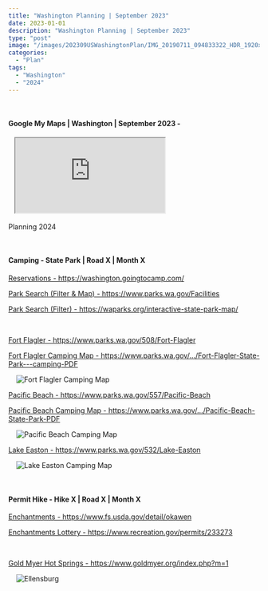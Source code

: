 ```yaml
---
title: "Washington Planning | September 2023"
date: 2023-01-01
description: "Washington Planning | September 2023"
type: "post"
image: "/images/202309USWashingtonPlan/IMG_20190711_094833322_HDR_1920x1080x75.jpg"
categories: 
  - "Plan"
tags:
  - "Washington"
  - "2024"
---
```


<!-- Start ******************** MyMap01 ******************** Start -->	
<br>	
<h4>	
	Google My Maps | Washington | September 2023 -
</h4>	
<div class="embed-responsive embed-responsive-1by1">	
   <iframe 	
        src="https://www.google.com/maps/d/embed?mid=1MVNa80m_q6As2iR-q0lx_-Iy2Uwv85M&ehbc=2E312F"
        title=	"Google My Maps"
        loading="lazy"
    > 	
    </iframe>	
</div>
<p>
Planning 2024
</p>
<!-- End ******************** MyMap01 ******************* End -->
<!-- Start ******************** Item01 ******************** Start -->	
<br>	
<h4>	
	Camping - State Park | Road X | Month X
</h4>	
<p>	
  <a 
    href=https://washington.goingtocamp.com/
    target="_blank">	
    Reservations - https://washington.goingtocamp.com/
  </a>
</p>
<p>	
  <a 
    href=https://www.parks.wa.gov/Facilities
    target="_blank">	
    Park Search (Filter & Map) - https://www.parks.wa.gov/Facilities
  </a>
</p>
<p>	
  <a 
    href=https://waparks.org/interactive-state-park-map/
    target="_blank">	
    Park Search (Filter) - https://waparks.org/interactive-state-park-map/
  </a>
</p>
<br>
<p>	
  <a 
    href=https://www.parks.wa.gov/508/Fort-Flagler
    target="_blank">	
    Fort Flagler - https://www.parks.wa.gov/508/Fort-Flagler
  </a>
</p>
<p>	
  <a 
    href=https://www.parks.wa.gov/DocumentCenter/View/1869/Fort-Flagler-State-Park---camping-PDF
    target="_blank">	
    Fort Flagler Camping Map - 
    https://www.parks.wa.gov/.../Fort-Flagler-State-Park---camping-PDF
  </a>
</p>
<p>	
    <img 	
      src=	"/images/202309USWashingtonPlan/Screenshot 2023-07-30 210825.png"
      alt= "Fort Flagler Camping Map"
      loading= "lazy"
    >	
</p>
<p>	
  <a 
    href=https://www.parks.wa.gov/557/Pacific-Beach
    target="_blank">	
    Pacific Beach - https://www.parks.wa.gov/557/Pacific-Beach
  </a>
</p>
<p>	
  <a 
    href=https://www.parks.wa.gov/DocumentCenter/View/1919/Pacific-Beach-State-Park-PDF
    target="_blank">	
    Pacific Beach Camping Map - 
    https://www.parks.wa.gov/.../Pacific-Beach-State-Park-PDF
  </a>
</p>
<p>	
    <img 	
      src=	"/images/202309USWashingtonPlan/Screenshot 2023-07-30 211403.png"
      alt= "Pacific Beach Camping Map"
      loading= "lazy"
    >	
</p>
<p>	
  <a 
    href=https://www.parks.wa.gov/532/Lake-Easton
    target="_blank">	
    Lake Easton - https://www.parks.wa.gov/532/Lake-Easton
  </a>
</p>
<p>	
    <img 	
      src=	"/images/202309USWashingtonPlan/Screenshot 2023-07-30 210324.jpg"
      alt= "Lake Easton Camping Map"
      loading= "lazy"
    >	
</p>
<!-- End ******************** Item01 ******************** End -->	
<!-- Start ******************** Item02 ******************** Start -->	
<br>	
<h4>	
	Permit Hike - Hike X | Road X | Month X
</h4>	
<p>	
  <a 
    href=https://www.fs.usda.gov/detail/okawen/passes-permits/recreation/?cid=fsbdev3_053607
    target="_blank">	
    Enchantments - https://www.fs.usda.gov/detail/okawen
  </a>
</p>
<p>	
  <a 
    href=https://www.recreation.gov/permits/233273
    target="_blank">	
    Enchantments Lottery - https://www.recreation.gov/permits/233273
  </a>
</p>
<br>
<p>	
  <a 
    href=https://www.goldmyer.org/index.php?m=1
    target="_blank">	
    Gold Myer Hot Springs - https://www.goldmyer.org/index.php?m=1
  </a>
</p>
<p>	
    <img 	
      src=	"/images/202309USWashingtonPlan/IMG_20190711_094833322_HDR_1920x1080x75.jpg"
      alt= "Ellensburg"
      loading= "lazy"
    >	
</p>
<!-- End ******************** Item02 ******************** End -->	